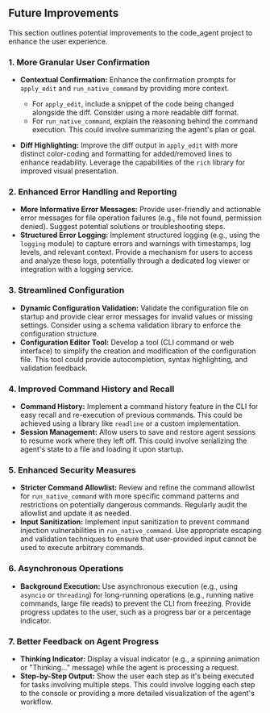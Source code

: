 ## Future Improvements

This section outlines potential improvements to the code_agent project to enhance the user experience.

### 1. More Granular User Confirmation

*   **Contextual Confirmation:** Enhance the confirmation prompts for `apply_edit` and `run_native_command` by providing more context.
    *   For `apply_edit`, include a snippet of the code being changed alongside the diff.  Consider using a more readable diff format.
    *   For `run_native_command`, explain the reasoning behind the command execution.  This could involve summarizing the agent's plan or goal.

*   **Diff Highlighting:** Improve the diff output in `apply_edit` with more distinct color-coding and formatting for added/removed lines to enhance readability. Leverage the capabilities of the `rich` library for improved visual presentation.

### 2. Enhanced Error Handling and Reporting

*   **More Informative Error Messages:** Provide user-friendly and actionable error messages for file operation failures (e.g., file not found, permission denied). Suggest potential solutions or troubleshooting steps.
*   **Structured Error Logging:** Implement structured logging (e.g., using the `logging` module) to capture errors and warnings with timestamps, log levels, and relevant context.  Provide a mechanism for users to access and analyze these logs, potentially through a dedicated log viewer or integration with a logging service.

### 3. Streamlined Configuration

*   **Dynamic Configuration Validation:** Validate the configuration file on startup and provide clear error messages for invalid values or missing settings. Consider using a schema validation library to enforce the configuration structure.
*   **Configuration Editor Tool:** Develop a tool (CLI command or web interface) to simplify the creation and modification of the configuration file. This tool could provide autocompletion, syntax highlighting, and validation feedback.

### 4. Improved Command History and Recall

*   **Command History:** Implement a command history feature in the CLI for easy recall and re-execution of previous commands. This could be achieved using a library like `readline` or a custom implementation.
*   **Session Management:** Allow users to save and restore agent sessions to resume work where they left off. This could involve serializing the agent's state to a file and loading it upon startup.

### 5. Enhanced Security Measures

*   **Stricter Command Allowlist:** Review and refine the command allowlist for `run_native_command` with more specific command patterns and restrictions on potentially dangerous commands. Regularly audit the allowlist and update it as needed.
*   **Input Sanitization:** Implement input sanitization to prevent command injection vulnerabilities in `run_native_command`. Use appropriate escaping and validation techniques to ensure that user-provided input cannot be used to execute arbitrary commands.

### 6. Asynchronous Operations

*   **Background Execution:** Use asynchronous execution (e.g., using `asyncio` or `threading`) for long-running operations (e.g., running native commands, large file reads) to prevent the CLI from freezing. Provide progress updates to the user, such as a progress bar or a percentage indicator.

### 7. Better Feedback on Agent Progress

*   **Thinking Indicator:** Display a visual indicator (e.g., a spinning animation or "Thinking..." message) while the agent is processing a request.
*   **Step-by-Step Output:** Show the user each step as it's being executed for tasks involving multiple steps. This could involve logging each step to the console or providing a more detailed visualization of the agent's workflow.
